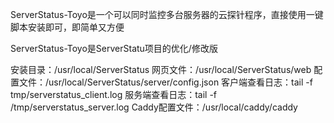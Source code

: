 ServerStatus-Toyo是一个可以同时监控多台服务器的云探针程序，直接使用一键脚本安装即可，即简单又方便

ServerStatus-Toyo是ServerStatu项目的优化/修改版

安装目录：/usr/local/ServerStatus
网页文件：/usr/local/ServerStatus/web
配置文件：/usr/local/ServerStatus/server/config.json
客户端查看日志：tail -f tmp/serverstatus_client.log
服务端查看日志：tail -f /tmp/serverstatus_server.log
Caddy配置文件：/usr/local/caddy/caddy
